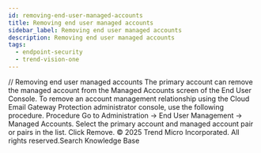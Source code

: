 ```yaml
---
id: removing-end-user-managed-accounts
title: Removing end user managed accounts
sidebar_label: Removing end user managed accounts
description: Removing end user managed accounts
tags:
  - endpoint-security
  - trend-vision-one
---
```


/*<![CDATA[*/ $('#title').html($('meta[name=map-description]').attr('content')); /*]]>*/ Removing end user managed accounts The primary account can remove the managed account from the Managed Accounts screen of the End User Console. To remove an account management relationship using the Cloud Email Gateway Protection administrator console, use the following procedure. Procedure Go to Administration → End User Management → Managed Accounts. Select the primary account and managed account pair or pairs in the list. Click Remove. © 2025 Trend Micro Incorporated. All rights reserved.Search Knowledge Base